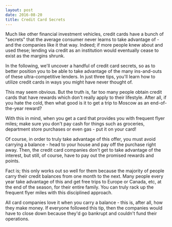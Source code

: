 ```yaml
---
layout: post
date: 2016-08-20
title: Credit Card Secrets
---
```


Much like other financial investment vehicles, credit cards have a bunch of "secrets" that the average consumer never learns to take advantage of - and the companies like it that way. Indeed; if more people knew about and used these; lending via credit as an institution would eventually cease to exist as the margins shrunk.

In the following, we'll uncover a handful of credit card secrets, so as to better position you to be able to take advantage of the many ins-and-outs of these ultra-competitive lenders. In just three tips, you'll learn how to utilize credit cards in ways you might have never thought of.

This may seem obvious. But the truth is, far too many people obtain credit cards that have rewards which don't really apply to their lifestyle. After all, if you hate the cold, then what good is it to get a trip to Moscow as an end-of-the-year reward?

With this in mind, when you get a card that provides you with frequent flyer miles; make sure you don't pay cash for things such as groceries, department store purchases or even gas - put it on your card!

Of course, in order to truly take advantage of this offer, you must avoid carrying a balance - head to your house and pay off the purchase right away. Then, the credit card companies don't get to take advantage of the interest, but still, of course, have to pay out the promised rewards and points.

Fact is; this only works out so well for them because the majority of people carry their credit balances from one month to the next. Many people every year take advantage of this and get free trips to Europe or Canada, etc, at the end of the season, for their entire family. You can truly rack up the frequent flyer miles with this disciplined approach.

All card companies love it when you carry a balance - this is, after all, how they make money. If everyone followed this tip, then the companies would have to close down because they'd go bankrupt and couldn't fund their operations.

